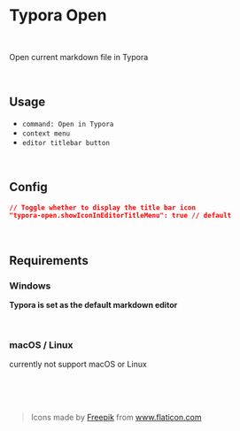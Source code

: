 # Typora Open

<br>

Open current markdown file in Typora

<br>

## Usage

- `command: Open in Typora`
- `context menu`
- `editor titlebar button`

<br>



## Config

```json
// Toggle whether to display the title bar icon
"typora-open.showIconInEditorTitleMenu": true // default
```



<br>

## Requirements

### Windows

**Typora is set as the default markdown editor**

<br>

### macOS / Linux

currently not support macOS or Linux

<br>

<br>

<br>

> <div>Icons made by <a href="https://www.freepik.com" title="Freepik">Freepik</a> from <a href="https://www.flaticon.com/" title="Flaticon">www.flaticon.com</a></div>
